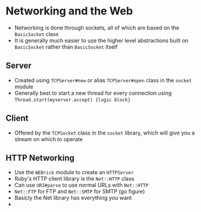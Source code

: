 # Networking and the Web
- Networking is done through sockets, all of which are based on the `BasicSocket` class
- It is generally much easier to use the higher level abstractions built on `BasicSocket` rather than `BasicSocket` itself
## Server
- Created using `TCPServer#new` or alias `TCPServer#open` class in the `socket` module
- Generally best to start a new thread for every connection using `Thread.start(myserver.accept) {logic block}`
## Client
- Offered by the `TCPSocket` class in the `socket` library, which will give you a stream on which to operate
## HTTP Networking
- Use the `WEBrick` module to create an `HTTPServer`
- Ruby's HTTP client library is the `Net::HTTP` class
- Can use `URI#parse` to use normal URLs with `Net::HTTP`
- `Net::FTP` for FTP and `Net::SMTP` for SMTP (go figure)
- Basicly the Net library has everything you want
- 
